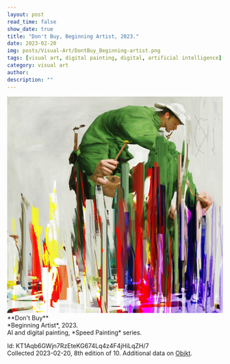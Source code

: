 ```yaml
---
layout: post
read_time: false
show_date: true
title: "Don't Buy, Beginning Artist, 2023."
date: 2023-02-20
img: posts/Visual-Art/DontBuy_Beginning-artist.png
tags: [visual art, digital painting, digital, artificial intelligence]
category: visual art
author: 
description: ""
---
```


<img src='./assets/img/posts/Visual-Art/DontBuy_Beginning-artist.png'>

<br>
**Don't Buy**
<br>*Beginning Artist*, 2023.
<br>AI and digital painting, *Speed Painting* series.


 <div class="page-separator"></div>

Id: KT1Aqb6GWjn7RzEteKG674Lq4z4F4jHiLqZH/7
<br>Collected 2023-02-20, 8th edition of 10. Additional data on [Objkt](https://objkt.com/tokens/KT1Aqb6GWjn7RzEteKG674Lq4z4F4jHiLqZH/7).
